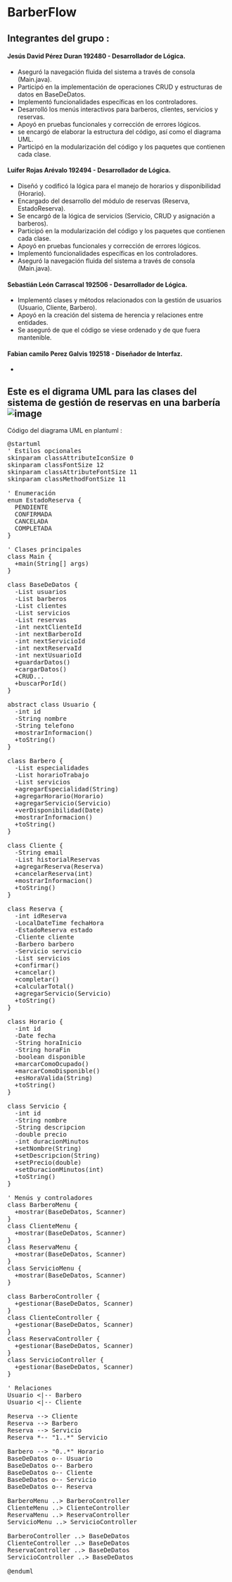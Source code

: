 # **BarberFlow**
## Integrantes del grupo :
#### Jesús David Pérez Duran 192480 - Desarrollador de Lógica.
- Aseguró la navegación fluida del sistema a través de consola (Main.java).
- Participó en la implementación de operaciones CRUD y estructuras de datos en BaseDeDatos.
- Implementó funcionalidades específicas en los controladores.
- Desarrolló los menús interactivos para barberos, clientes, servicios y reservas.
- Apoyó en pruebas funcionales y corrección de errores lógicos.
- se encargó de elaborar la estructura del código, así como el diagrama UML.
- Participó en la modularización del código y los paquetes que contienen cada clase. 

#### Luifer Rojas Arévalo 192494 - Desarrollador de Lógica.
- Diseñó y codificó la lógica para el manejo de horarios y disponibilidad (Horario).
- Encargado del desarrollo del módulo de reservas (Reserva, EstadoReserva).
- Se encargó de la lógica de servicios (Servicio, CRUD y asignación a barberos).
- Participó en la modularización del código y los paquetes que contienen cada clase.
- Apoyó en pruebas funcionales y corrección de errores lógicos.
- Implementó funcionalidades específicas en los controladores.
- Aseguró la navegación fluida del sistema a través de consola (Main.java).

#### Sebastián León Carrascal 192506 - Desarrollador de Lógica.
- Implementó clases y métodos relacionados con la gestión de usuarios (Usuario, Cliente, Barbero).
- Apoyó en la creación del sistema de herencia y relaciones entre entidades.
- Se aseguró de que el código se viese ordenado y de que fuera mantenible.

#### Fabian camilo Perez Galvis 192518 - Diseñador de Interfaz.
-

Este es el digrama UML para las clases del sistema de gestión de reservas en una barbería
![image](https://github.com/user-attachments/assets/975f0006-340f-4df0-adc5-82663e1dd0dd)
-------------------------------------------------------------------
Código del diagrama UML en plantuml :
<pre>
@startuml
' Estilos opcionales
skinparam classAttributeIconSize 0
skinparam classFontSize 12
skinparam classAttributeFontSize 11
skinparam classMethodFontSize 11

' Enumeración
enum EstadoReserva {
  PENDIENTE
  CONFIRMADA
  CANCELADA
  COMPLETADA
}

' Clases principales
class Main {
  +main(String[] args)
}

class BaseDeDatos {
  -List<Usuario> usuarios
  -List<Barbero> barberos
  -List<Cliente> clientes
  -List<Servicio> servicios
  -List<Reserva> reservas
  -int nextClienteId
  -int nextBarberoId
  -int nextServicioId
  -int nextReservaId
  -int nextUsuarioId
  +guardarDatos()
  +cargarDatos()
  +CRUD...
  +buscarPorId()
}

abstract class Usuario {
  -int id
  -String nombre
  -String telefono
  +mostrarInformacion()
  +toString()
}

class Barbero {
  -List<String> especialidades
  -List<Horario> horarioTrabajo
  -List<Servicio> servicios
  +agregarEspecialidad(String)
  +agregarHorario(Horario)
  +agregarServicio(Servicio)
  +verDisponibilidad(Date)
  +mostrarInformacion()
  +toString()
}

class Cliente {
  -String email
  -List<Reserva> historialReservas
  +agregarReserva(Reserva)
  +cancelarReserva(int)
  +mostrarInformacion()
  +toString()
}

class Reserva {
  -int idReserva
  -LocalDateTime fechaHora
  -EstadoReserva estado
  -Cliente cliente
  -Barbero barbero
  -Servicio servicio
  -List<Servicio> servicios
  +confirmar()
  +cancelar()
  +completar()
  +calcularTotal()
  +agregarServicio(Servicio)
  +toString()
}

class Horario {
  -int id
  -Date fecha
  -String horaInicio
  -String horaFin
  -boolean disponible
  +marcarComoOcupado()
  +marcarComoDisponible()
  +esHoraValida(String)
  +toString()
}

class Servicio {
  -int id
  -String nombre
  -String descripcion
  -double precio
  -int duracionMinutos
  +setNombre(String)
  +setDescripcion(String)
  +setPrecio(double)
  +setDuracionMinutos(int)
  +toString()
}

' Menús y controladores
class BarberoMenu {
  +mostrar(BaseDeDatos, Scanner)
}
class ClienteMenu {
  +mostrar(BaseDeDatos, Scanner)
}
class ReservaMenu {
  +mostrar(BaseDeDatos, Scanner)
}
class ServicioMenu {
  +mostrar(BaseDeDatos, Scanner)
}

class BarberoController {
  +gestionar(BaseDeDatos, Scanner)
}
class ClienteController {
  +gestionar(BaseDeDatos, Scanner)
}
class ReservaController {
  +gestionar(BaseDeDatos, Scanner)
}
class ServicioController {
  +gestionar(BaseDeDatos, Scanner)
}

' Relaciones
Usuario <|-- Barbero
Usuario <|-- Cliente

Reserva --> Cliente
Reserva --> Barbero
Reserva --> Servicio
Reserva *-- "1..*" Servicio

Barbero --> "0..*" Horario
BaseDeDatos o-- Usuario
BaseDeDatos o-- Barbero
BaseDeDatos o-- Cliente
BaseDeDatos o-- Servicio
BaseDeDatos o-- Reserva

BarberoMenu ..> BarberoController
ClienteMenu ..> ClienteController
ReservaMenu ..> ReservaController
ServicioMenu ..> ServicioController

BarberoController ..> BaseDeDatos
ClienteController ..> BaseDeDatos
ReservaController ..> BaseDeDatos
ServicioController ..> BaseDeDatos

@enduml
</pre>

